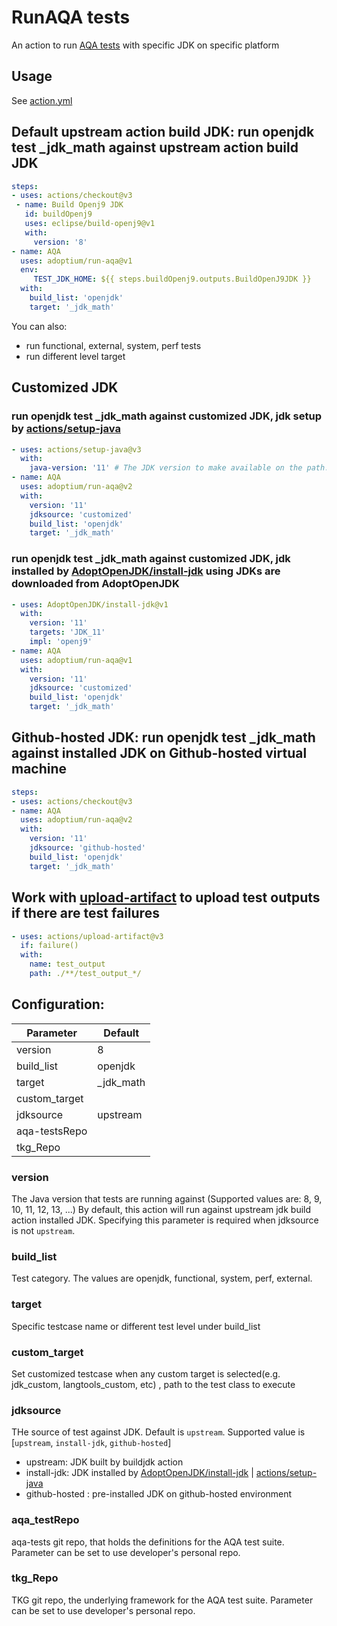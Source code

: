 # RunAQA tests

An action to run [AQA tests](https://github.com/adoptium/aqa-tests) with specific JDK on specific platform

## Usage

See [action.yml](https://github.com/adoptium/run-aqa/blob/master/action.yml)

## Default upstream action build JDK: run openjdk test _jdk_math against upstream action build JDK

```yaml
steps:
- uses: actions/checkout@v3
 - name: Build Openj9 JDK
   id: buildOpenj9
   uses: eclipse/build-openj9@v1
   with:
     version: '8'
- name: AQA
  uses: adoptium/run-aqa@v1
  env:
     TEST_JDK_HOME: ${{ steps.buildOpenj9.outputs.BuildOpenJ9JDK }}
  with: 
    build_list: 'openjdk'
    target: '_jdk_math'
```
You can also:
  - run functional, external, system, perf tests
  - run different level target

## Customized JDK
### run openjdk test _jdk_math against customized JDK, jdk setup by [actions/setup-java](https://github.com/actions/setup-java)

```yaml
- uses: actions/setup-java@v3
  with:
    java-version: '11' # The JDK version to make available on the path.
- name: AQA
  uses: adoptium/run-aqa@v2
  with: 
    version: '11'
    jdksource: 'customized'
    build_list: 'openjdk'
    target: '_jdk_math'
 ```
### run openjdk test _jdk_math against customized JDK, jdk installed by [AdoptOpenJDK/install-jdk](https://github.com/AdoptOpenJDK/install-jdk) using JDKs are downloaded from AdoptOpenJDK

```yaml
- uses: AdoptOpenJDK/install-jdk@v1
  with:
    version: '11'
    targets: 'JDK_11'
    impl: 'openj9'
- name: AQA
  uses: adoptium/run-aqa@v1
  with: 
    version: '11'
    jdksource: 'customized'
    build_list: 'openjdk'
    target: '_jdk_math'
 ```

## Github-hosted JDK: run openjdk test _jdk_math against installed JDK on Github-hosted virtual machine

```yaml
steps:
- uses: actions/checkout@v3
- name: AQA
  uses: adoptium/run-aqa@v2
  with: 
    version: '11'
    jdksource: 'github-hosted'
    build_list: 'openjdk'
    target: '_jdk_math'
```

## Work with [upload-artifact](https://github.com/actions/upload-artifact) to upload test outputs if there are test failures

```yaml
- uses: actions/upload-artifact@v3
  if: failure()
  with:
    name: test_output
    path: ./**/test_output_*/
```

## Configuration:

| Parameter | Default |
| ------ | ------ |
| version | 8 |
| build_list | openjdk |
| target | _jdk_math |
| custom_target |  |
| jdksource | upstream |
| aqa-testsRepo |  |
| tkg_Repo |  |

### version
The Java version that tests are running against (Supported values are: 8, 9, 10, 11, 12, 13, ...)
By default, this action will run against upstream jdk build action installed JDK. Specifying this parameter is required when jdksource is not `upstream`.

### build_list
Test category. The values are openjdk, functional, system, perf, external.

### target
Specific testcase name or different test level under build_list

### custom_target
Set customized testcase when any custom target is selected(e.g. jdk_custom, langtools_custom, etc) , path to the test class to execute

### jdksource
THe source of test against JDK. Default is `upstream`. Supported value is [`upstream`, `install-jdk`, `github-hosted`]
  - upstream: JDK built by buildjdk action
  - install-jdk: JDK installed by [AdoptOpenJDK/install-jdk](https://github.com/AdoptOpenJDK/install-jdk) | [actions/setup-java](https://github.com/actions/setup-java)
  - github-hosted : pre-installed JDK on github-hosted environment

### aqa_testRepo
aqa-tests git repo, that holds the definitions for the AQA test suite. Parameter can be set to use developer's personal repo. 

### tkg_Repo
TKG git repo, the underlying framework for the AQA test suite. Parameter can be set to use developer's personal repo.
